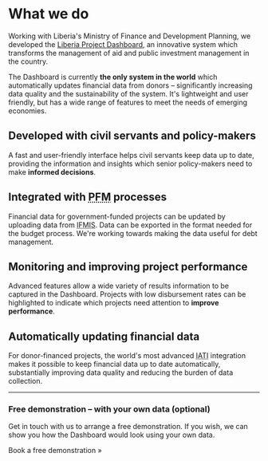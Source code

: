# What we do

Working with Liberia's Ministry of Finance and Development Planning, we developed the [Liberia Project Dashboard](https://liberiaprojects.org), an innovative system which transforms the management of aid and public investment management in the country.

The Dashboard is currently <b>the only system in the world</b> which automatically updates financial data from donors &ndash; significantly increasing data quality and the sustainability of the system. It's lightweight and user friendly, but has a wide range of features to meet the needs of emerging economies.

## Developed with civil servants and policy-makers
A fast and user-friendly interface helps civil servants keep data up to date, providing the information and insights which senior policy-makers need to make <b>informed decisions</b>.

## Integrated with <abbr title="Public Financial Management">PFM</abbr> processes
Financial data for government-funded projects can be updated by uploading data from <abbr title="Integrated Financial Management Information System">IFMIS</abbr>. Data can be exported in the format needed for the budget process. We're working towards making the data useful for debt management.

## Monitoring and improving project performance
Advanced features allow a wide variety of results information to be captured in the Dashboard. Projects with low disbursement rates can be highlighted to indicate which projects need attention to <b>improve performance</b>.

## Automatically updating financial data
For donor-financed projects, the world's most advanced <abbr title="International Aid Transparency Initiative">IATI</abbr> integration makes it possible to keep financial data up to date automatically, substantially improving data quality and reducing the burden of data collection.

<hr class="mb-5" />

<e-alert variant="success" class="p-4">
<h3>Free demonstration &ndash; with your own data (optional)</h3>
<p>Get in touch with us to arrange a free demonstration. If you wish, we can show you how the Dashboard would look using your own data.</p>
<e-button variant="light" path="/get-in-touch/">Book a free demonstration &raquo;</e-button>
</e-alert>
